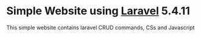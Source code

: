 # Simple Website using [Laravel](https://laravel.com/) 5.4.11
This simple website contains laravel CRUD commands, CSs and Javascript

